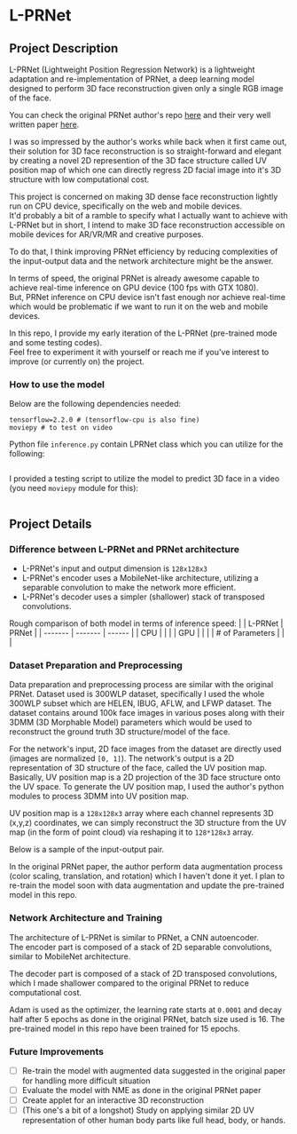 # L-PRNet

## Project Description
L-PRNet (Lightweight Position Regression Network) is a lightweight adaptation and re-implementation of PRNet, a deep learning model designed to perform 3D face reconstruction given only a single RGB image of the face.  
  
You can check the original PRNet author's repo [here](https://github.com/YadiraF/PRNet) and their very well written paper [here](https://arxiv.org/abs/1803.07835).  
  
I was so impressed by the author's works while back when it first came out, their solution for 3D face reconstruction is so straight-forward and elegant by creating a novel 
2D represention of the 3D face structure called UV position map of which one can directly regress 2D facial image into it's 3D structure with low computational cost.  

This project is concerned on making 3D dense face reconstruction lightly run on CPU device, specifically on the web and mobile devices.  
It'd probably a bit of a ramble to specify what I actually want to achieve with L-PRNet but in short, I intend to make 3D face reconstruction accessible on mobile devices for AR/VR/MR and creative purposes.  

To do that, I think improving PRNet efficiency by reducing complexities of the input-output data and the network architecture might be the answer.  
  
In terms of speed, the original PRNet is already awesome capable to achieve real-time inference on GPU device (100 fps with GTX 1080).  
But, PRNet inference on CPU device isn't fast enough nor achieve real-time which would be problematic if we want to run it on the web and mobile devices.  
  
In this repo, I provide my early iteration of the L-PRNet (pre-trained mode and some testing codes).  
Feel free to experiment it with yourself or reach me if you've interest to improve (or currently on) the project.

### How to use the model
Below are the following dependencies needed:
```
tensorflow=2.2.0 # (tensorflow-cpu is also fine)
moviepy # to test on video
```
Python file ```inference.py``` contain LPRNet class which you can utilize for the following:
```
```
I provided a testing script to utilize the model to predict 3D face in a video (you need ```moviepy``` module for this):
```
```

## Project Details

### Difference between L-PRNet and PRNet architecture
- L-PRNet's input and output dimension is ```128x128x3```
- L-PRNet's encoder uses a MobileNet-like architecture, utilizing a separable convolution to make the network more efficient.
- L-PRNet's decoder uses a simpler (shallower) stack of transposed convolutions.

Rough comparison of both model in terms of inference speed:
|                 | L-PRNet |  PRNet | 
| -------         | ------- | ------ |
| CPU             |         |        |
| GPU             |         |        |
| # of Parameters |         |        |

### Dataset Preparation and Preprocessing
Data preparation and preprocessing process are similar with the original PRNet. Dataset used is 300WLP dataset, specifically I used the whole 300WLP subset which are HELEN, IBUG, AFLW, and LFWP dataset. The dataset contains around 100k face images in various poses along with their 3DMM (3D Morphable Model) parameters which would be used to reconstruct the ground truth 3D structure/model of the face.  
  
For the network's input, 2D face images from the dataset are directly used (images are normalized ```[0, 1]```). The network's output is a 2D representation of 3D structure of the face, called the UV position map. Basically, UV position map is a 2D projection of the 3D face structure onto the UV space. To generate the UV position map, I used the author's python modules to process 3DMM into UV position map.  
  
UV position map is a ```128x128x3``` array where each channel represents 3D (x,y,z) coordinates, we can simply reconstruct the 3D structure from the UV map (in the form of point cloud) via reshaping it to ```128*128x3``` array.  
  
Below is a sample of the input-output pair.  
  
In the original PRNet paper, the author perform data augmentation process (color scaling, translation, and rotation) which I haven't done it yet. I plan to re-train the model soon with data augmentation and update the pre-trained model in this repo.

### Network Architecture and Training
The architecture of L-PRNet is similar to PRNet, a CNN autoencoder.  
The encoder part is composed of a stack of 2D separable convolutions, similar to MobileNet architecture.  

The decoder part is composed of a stack of 2D transposed convolutions, which I made shallower compared to the original PRNet to reduce computational cost.
  
Adam is used as the optimizer, the learning rate starts at ```0.0001``` and decay half after 5 epochs as done in the original PRNet, batch size used is 16. 
The pre-trained model in this repo have been trained for 15 epochs.

### Future Improvements
- [ ] Re-train the model with augmented data suggested in the original paper for handling more difficult situation
- [ ] Evaluate the model with NME as done in the original PRNet paper
- [ ] Create applet for an interactive 3D reconstruction
- [ ] (This one's a bit of a longshot) Study on applying similar 2D UV representation of other human body parts like full head, body, or hands.
